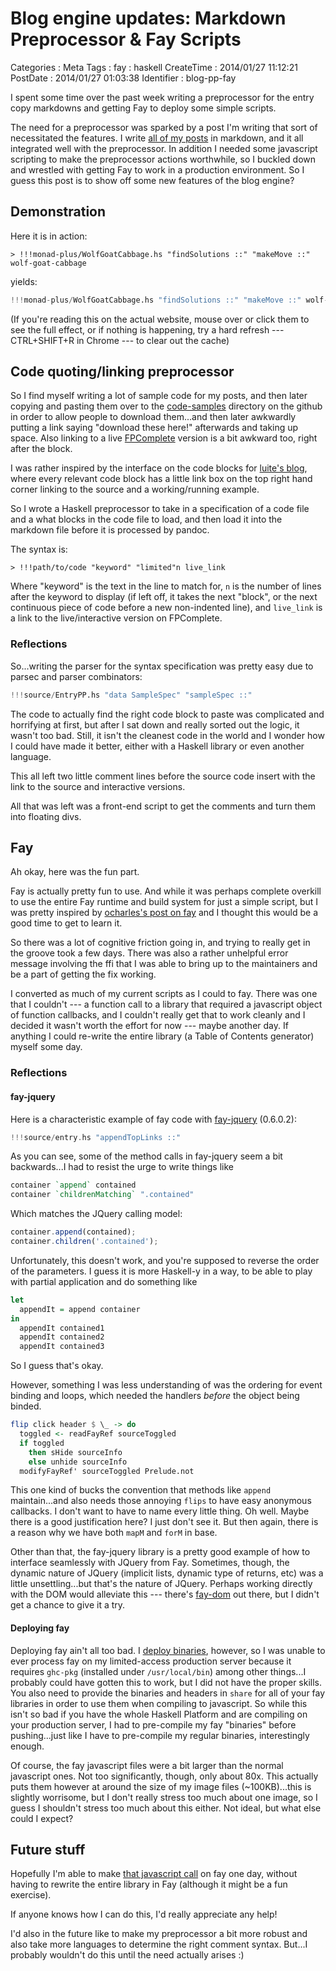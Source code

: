 Blog engine updates: Markdown Preprocessor & Fay Scripts
========================================================

Categories
:   Meta
Tags
:   fay
:   haskell
CreateTime
:   2014/01/27 11:12:21
PostDate
:   2014/01/27 01:03:38
Identifier
:   blog-pp-fay

I spent some time over the past week writing a preprocessor for the entry copy
markdowns and getting Fay to deploy some simple scripts.

The need for a preprocessor was sparked by a post I'm writing that sort of
necessitated the features.  I write [all of my posts][posts] in markdown, and
it all integrated well with the preprocessor.  In addition I needed some
javascript scripting to make the preprocessor actions worthwhile, so I buckled
down and wrestled with getting Fay to work in a production environment.  So I
guess this post is to show off some new features of the blog engine?

[posts]: https://github.com/mstksg/inCode/tree/master/copy/entries

Demonstration
-------------

Here it is in action:

~~~
> !!!monad-plus/WolfGoatCabbage.hs "findSolutions ::" "makeMove ::" wolf-goat-cabbage
~~~
yields:

~~~haskell
!!!monad-plus/WolfGoatCabbage.hs "findSolutions ::" "makeMove ::" wolf-goat-cabbage
~~~

(If you're reading this on the actual website, mouse over or click them to see
the full effect, or if nothing is happening, try a hard refresh ---
CTRL+SHIFT+R in Chrome --- to clear out the cache)

Code quoting/linking preprocessor
---------------------------------

So I find myself writing a lot of sample code for my posts, and then later
copying and pasting them over to the [code-samples][] directory on the github
in order to allow people to download them...and then later awkwardly putting a
link saying "download these here!" afterwards and taking up space.  Also
linking to a live [FPComplete][] version is a bit awkward too, right after the
block.

[code-samples]: https://github.com/mstksg/inCode/tree/master/code-samples
[FPComplete]: https://www.fpcomplete.com/

I was rather inspired by the interface on the code blocks for [luite's
blog][luite], where every relevant code block has a little link box on the top
right hand corner linking to the source and a working/running example.

[luite]: http://weblog.luite.com/wordpress/?p=127

So I wrote a Haskell preprocessor to take in a specification of a code file
and a what blocks in the code file to load, and then load it into the markdown
file before it is processed by pandoc.

The syntax is:

~~~
> !!!path/to/code "keyword" "limited"n live_link
~~~

Where "keyword" is the text in the line to match for, `n` is the number of
lines after the keyword to display (if left off, it takes the next "block", or
the next continuous piece of code before a new non-indented line),  and
`live_link` is a link to the live/interactive version on FPComplete.

### Reflections

So...writing the parser for the syntax specification was pretty easy due to
parsec and parser combinators:

~~~haskell
!!!source/EntryPP.hs "data SampleSpec" "sampleSpec ::"
~~~

The code to actually find the right code block to paste was complicated and
horrifying at first, but after I sat down and really sorted out the logic, it
wasn't too bad.  Still, it isn't the cleanest code in the world and I wonder
how I could have made it better, either with a Haskell library or even another
language.

This all left two little comment lines before the source code insert with the
link to the source and interactive versions.

All that was left was a front-end script to get the comments and turn them
into floating divs.

Fay
---

Ah okay, here was the fun part.

Fay is actually pretty fun to use.  And while it was perhaps complete overkill
to use the entire Fay runtime and build system for just a simple script, but
I was pretty inspired by [ocharles's post on fay][ochfay] and I thought this
would be a good time to get to learn it.

[ochfay]: http://ocharles.org.uk/blog/posts/2013-12-23-24-days-of-hackage-fay.html

So there was a lot of cognitive friction going in, and trying to really get in
the groove took a few days.  There was also a rather unhelpful error message
involving the ffi that I was able to bring up to the maintainers and be a part
of getting the fix working.

I converted as much of my current scripts as I could to fay.  There was one
that I couldn't --- a function call to a library that required a javascript
object of function callbacks, and I couldn't really get that to work cleanly
and I decided it wasn't worth the effort for now --- maybe another day.  If
anything I could re-write the entire library (a Table of Contents generator)
myself some day.

### Reflections

#### fay-jquery

Here is a characteristic example of fay code with [fay-jquery][] (0.6.0.2):

[fay-jquery]: http://hackage.haskell.org/package/fay-jquery-0.6.0.2

~~~haskell
!!!source/entry.hs "appendTopLinks ::"
~~~

As you can see, some of the method calls in fay-jquery seem a bit
backwards...I had to resist the urge to write things like

~~~haskell
container `append` contained
container `childrenMatching` ".contained"
~~~

Which matches the JQuery calling model:

~~~javascript
container.append(contained);
container.children('.contained');
~~~

Unfortunately, this doesn't work, and you're supposed to reverse the order of
the parameters.  I guess it is more Haskell-y in a way, to be able to play
with partial application and do something like

~~~haskell
let
  appendIt = append container
in
  appendIt contained1
  appendIt contained2
  appendIt contained3
~~~

So I guess that's okay.

However, something I was less understanding of was the ordering for event
binding and loops, which needed the handlers *before* the object being binded.


~~~haskell
flip click header $ \_ -> do
  toggled <- readFayRef sourceToggled
  if toggled
    then sHide sourceInfo
    else unhide sourceInfo
  modifyFayRef' sourceToggled Prelude.not
~~~

This one kind of bucks the convention that methods like `append`
maintain...and also needs those annoying `flips` to have easy anonymous
callbacks.  I don't want to have to name every little thing.  Oh well.  Maybe
there is a good justification here?  I just don't see it.  But then again,
there is a reason why we have both `mapM` and `forM` in base.

Other than that, the fay-jquery library is a pretty good example of how to
interface seamlessly with JQuery from Fay.  Sometimes, though, the dynamic
nature of JQuery (implicit lists, dynamic type of returns, etc) was a little
unsettling...but that's the nature of JQuery.  Perhaps working directly with
the DOM would alleviate this --- there's [fay-dom][] out there, but I didn't get
a chance to give it a try.

[fay-dom]: http://hackage.haskell.org/package/fay-dom

#### Deploying fay

Deploying fay ain't all too bad.  I [deploy binaries][heroku], however, so I
was unable to ever process fay on my limited-access production server because
it requires `ghc-pkg` (installed under `/usr/local/bin`) among other
things...I probably could have gotten this to work, but I did not have the
proper skills.  You also need to provide the binaries and headers in `share`
for all of your fay libraries in order to use them when compiling to
javascript. So while this isn't so bad if you have the whole Haskell Platform
and are compiling on your production server, I had to pre-compile my fay
"binaries" before pushing...just like I have to pre-compile my regular
binaries, interestingly enough.

[heroku]: http://blog.jle.im/entry/deploying-medium-to-large-haskell-apps-to-heroku

Of course, the fay javascript files were a bit larger than the normal
javascript ones.  Not too significantly, though, only about 80x.  This
actually puts them however at around the size of my image files
(~100KB)...this is slightly worrisome, but I don't really stress too much
about one image, so I guess I shouldn't stress too much about this either.
Not ideal, but what else could I expect?

Future stuff
------------

Hopefully I'm able to make [that javascript call][toc] on fay one day, without having
to rewrite the entire library in Fay (although it might be a fun exercise).

[toc]: http://blog.jle.im/source/code-samples/source/entry_toc.js#L4-21

<!-- ~~~javascript -->
<!-- !!!source/entry_toc.js "#toc"18 -->
<!-- ~~~ -->

If anyone knows how I can do this, I'd really appreciate any help!

I'd also in the future like to make my preprocessor a bit more robust and also
take more languages to determine the right comment syntax.  But...I probably
wouldn't do this until the need actually arises :)

